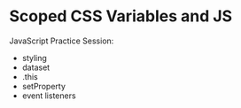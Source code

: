 # Scoped CSS Variables and JS

JavaScript Practice Session:

- styling
- dataset
- .this
- setProperty
- event listeners
